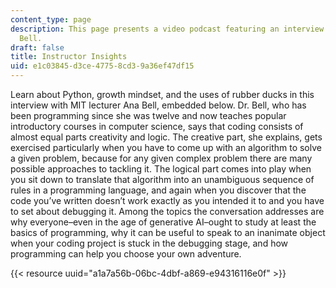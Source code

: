 ```yaml
---
content_type: page
description: This page presents a video podcast featuring an interview with Dr. Ana
  Bell.
draft: false
title: Instructor Insights
uid: e1c03845-d3ce-4775-8cd3-9a36ef47df15
---
```

Learn about Python, growth mindset, and the uses of rubber ducks in this interview with MIT lecturer Ana Bell, embedded below. Dr. Bell, who has been programming since she was twelve and now teaches popular introductory courses in computer science, says that coding consists of almost equal parts creativity and logic. The creative part, she explains, gets exercised particularly when you have to come up with an algorithm to solve a given problem, because for any given complex problem there are many possible approaches to tackling it. The logical part comes into play when you sit down to translate that algorithm into an unambiguous sequence of rules in a programming language, and again when you discover that the code you’ve written doesn’t work exactly as you intended it to and you have to set about debugging it. Among the topics the conversation addresses are why everyone–even in the age of generative AI–ought to study at least the basics of programming, why it can be useful to speak to an inanimate object when your coding project is stuck in the debugging stage, and how programming can help you choose your own adventure. 

{{< resource uuid="a1a7a56b-06bc-4dbf-a869-e94316116e0f" >}}